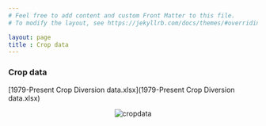 ```yaml
---
# Feel free to add content and custom Front Matter to this file.
# To modify the layout, see https://jekyllrb.com/docs/themes/#overriding-theme-defaults

layout: page
title : Crop data
---
```


### Crop data

[1979-Present Crop Diversion data.xlsx](1979-Present Crop Diversion data.xlsx)


<center>
<img src="cropdata.png" alt="cropdata">
</center>

